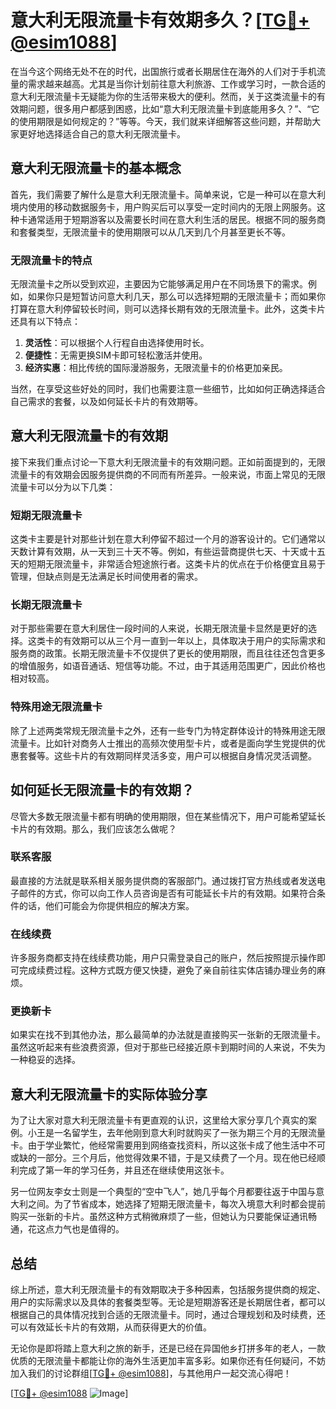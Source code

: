 # 意大利无限流量卡有效期多久？[[TG💪+ @esim1088](https://t.me/s/esim1088)]

在当今这个网络无处不在的时代，出国旅行或者长期居住在海外的人们对于手机流量的需求越来越高。尤其是当你计划前往意大利旅游、工作或学习时，一款合适的意大利无限流量卡无疑能为你的生活带来极大的便利。然而，关于这类流量卡的有效期问题，很多用户都感到困惑，比如“意大利无限流量卡到底能用多久？”、“它的使用期限是如何规定的？”等等。今天，我们就来详细解答这些问题，并帮助大家更好地选择适合自己的意大利无限流量卡。

## 意大利无限流量卡的基本概念

首先，我们需要了解什么是意大利无限流量卡。简单来说，它是一种可以在意大利境内使用的移动数据服务卡，用户购买后可以享受一定时间内的无限上网服务。这种卡通常适用于短期游客以及需要长时间在意大利生活的居民。根据不同的服务商和套餐类型，无限流量卡的使用期限可以从几天到几个月甚至更长不等。

### 无限流量卡的特点

无限流量卡之所以受到欢迎，主要因为它能够满足用户在不同场景下的需求。例如，如果你只是短暂访问意大利几天，那么可以选择短期的无限流量卡；而如果你打算在意大利停留较长时间，则可以选择长期有效的无限流量卡。此外，这类卡片还具有以下特点：

1. **灵活性**：可以根据个人行程自由选择使用时长。
2. **便捷性**：无需更换SIM卡即可轻松激活并使用。
3. **经济实惠**：相比传统的国际漫游服务，无限流量卡的价格更加亲民。

当然，在享受这些好处的同时，我们也需要注意一些细节，比如如何正确选择适合自己需求的套餐，以及如何延长卡片的有效期等。

## 意大利无限流量卡的有效期

接下来我们重点讨论一下意大利无限流量卡的有效期问题。正如前面提到的，无限流量卡的有效期会因服务提供商的不同而有所差异。一般来说，市面上常见的无限流量卡可以分为以下几类：

### 短期无限流量卡

这类卡主要是针对那些计划在意大利停留不超过一个月的游客设计的。它们通常以天数计算有效期，从一天到三十天不等。例如，有些运营商提供七天、十天或十五天的短期无限流量卡，非常适合短途旅行者。这类卡片的优点在于价格便宜且易于管理，但缺点则是无法满足长时间使用者的需求。

### 长期无限流量卡

对于那些需要在意大利居住一段时间的人来说，长期无限流量卡显然是更好的选择。这类卡的有效期可以从三个月一直到一年以上，具体取决于用户的实际需求和服务商的政策。长期无限流量卡不仅提供了更长的使用期限，而且往往还包含更多的增值服务，如语音通话、短信等功能。不过，由于其适用范围更广，因此价格也相对较高。

### 特殊用途无限流量卡

除了上述两类常规无限流量卡之外，还有一些专门为特定群体设计的特殊用途无限流量卡。比如针对商务人士推出的高频次使用型卡片，或者是面向学生党提供的优惠套餐等。这些卡片的有效期同样灵活多变，用户可以根据自身情况灵活调整。

## 如何延长无限流量卡的有效期？

尽管大多数无限流量卡都有明确的使用期限，但在某些情况下，用户可能希望延长卡片的有效期。那么，我们应该怎么做呢？

### 联系客服

最直接的方法就是联系相关服务提供商的客服部门。通过拨打官方热线或者发送电子邮件的方式，你可以向工作人员咨询是否有可能延长卡片的有效期。如果符合条件的话，他们可能会为你提供相应的解决方案。

### 在线续费

许多服务商都支持在线续费功能，用户只需登录自己的账户，然后按照提示操作即可完成续费过程。这种方式既方便又快捷，避免了亲自前往实体店铺办理业务的麻烦。

### 更换新卡

如果实在找不到其他办法，那么最简单的办法就是直接购买一张新的无限流量卡。虽然这听起来有些浪费资源，但对于那些已经接近原卡到期时间的人来说，不失为一种稳妥的选择。

## 意大利无限流量卡的实际体验分享

为了让大家对意大利无限流量卡有更直观的认识，这里给大家分享几个真实的案例。小王是一名留学生，去年他刚到意大利时就购买了一张为期三个月的无限流量卡。由于学业繁忙，他经常需要用到网络查找资料，所以这张卡成了他生活中不可或缺的一部分。三个月后，他觉得效果不错，于是又续费了一个月。现在他已经顺利完成了第一年的学习任务，并且还在继续使用这张卡。

另一位网友李女士则是一个典型的“空中飞人”，她几乎每个月都要往返于中国与意大利之间。为了节省成本，她选择了短期无限流量卡，每次入境意大利时都会提前购买一张新的卡片。虽然这种方式稍微麻烦了一些，但她认为只要能保证通讯畅通，花这点力气也是值得的。

## 总结

综上所述，意大利无限流量卡的有效期取决于多种因素，包括服务提供商的规定、用户的实际需求以及具体的套餐类型等。无论是短期游客还是长期居住者，都可以根据自己的具体情况找到合适的无限流量卡。同时，通过合理规划和及时续费，还可以有效延长卡片的有效期，从而获得更大的价值。

无论你是即将踏上意大利之旅的新手，还是已经在异国他乡打拼多年的老人，一款优质的无限流量卡都能让你的海外生活更加丰富多彩。如果你还有任何疑问，不妨加入我们的讨论群组[[TG💪+ @esim1088](https://t.me/s/esim1088)]，与其他用户一起交流心得吧！

[[TG💪+ @esim1088](https://t.me/s/esim1088) ![Image](https://i.postimg.cc/4NQfJmqS/Snipaste-2025-05-13-00-14-12.png)]